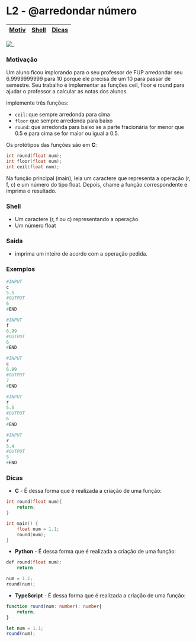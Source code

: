 # L2 - @arredondar número

[Motiv](#motivação) | [Shell](#shell) | [Dicas](#dicas)
-- | -- | --

![_](https://raw.githubusercontent.com/qxcodefup/arcade/master/base/arredondar/cover.jpg)

### Motivação

Um aluno ficou implorando para o seu professor de FUP arredondar seu 6.9999999999 para 10 porque ele precisa de um 10 para passar de semestre. Seu trabalho é implementar as funções ceil, floor e round para ajudar o professor a calcular as notas dos alunos.

implemente três funções:

- `ceil`: que sempre arredonda para cima
- `floor` que sempre arredonda para baixo
- `round`: que arredonda para baixo se a parte fracionária for menor que 0.5 e para cima se for maior ou igual a 0.5.

Os protótipos das funções são em **C**:
```c
int round(float num);
int floor(float num);
int ceil(float num);
```
Na função principal (main), leia um caractere que representa a operação (r, f, c) e um número do tipo float. Depois, chame a função correspondente e imprima o resultado.

### Shell

- Um caractere (r, f ou c) representando a operação.
- Um número float

### Saida

* imprima um inteiro de acordo com a operação pedida.  

### Exemplos

``` py
#INPUT
c
5.5
#OUTPUT
6
#END

#INPUT
f
6.99
#OUTPUT
6
#END

#INPUT
c
6.99
#OUTPUT
7
#END

#INPUT
r
5.5
#OUTPUT
6
#END

#INPUT
r
5.4
#OUTPUT
5
#END
```

### Dicas

- **C** - É dessa forma que é realizada a criação de uma função:
``` c
int round(float num){
    return;
}

int main() {
    float num = 1.1;
    round(num);
}
```

- **Python** - É dessa forma que é realizada a criação de uma função:
``` c
def round(float num):
    return

num = 1.1;
round(num);
```

- **TypeScript** - É dessa forma que é realizada a criação de uma função:
``` ts
function round(num: number): number{
    return;
}

let num = 1.1;
round(num);
```